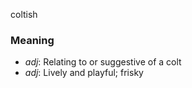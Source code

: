 coltish
### Meaning
+ _adj_: Relating to or suggestive of a colt
+ _adj_: Lively and playful; frisky
